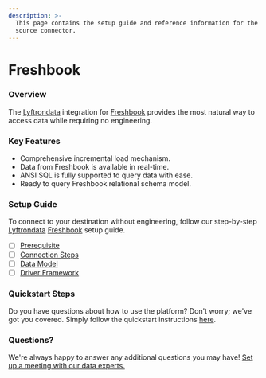 ```yaml
---
description: >-
  This page contains the setup guide and reference information for the Freshbook
  source connector.
---
```


# Freshbook

### Overview

The [Lyftrondata](https://www.lyftrondata.com/) integration for [Freshbook](None/) provides the most natural way to access data while requiring no engineering.

### Key Features

* Comprehensive incremental load mechanism.
* Data from Freshbook is available in real-time.
* ANSI SQL is fully supported to query data with ease.
* Ready to query Freshbook relational schema model.

### Setup Guide

To connect to your destination without engineering, follow our step-by-step [Lyftrondata](https://www.lyftrondata.com/) [Freshbook](None/) setup guide.

* [ ] [Prerequisite](prerequisite.md)
* [ ] [Connection Steps](connection-steps.md)
* [ ] [Data Model](data-model/erd.md)
* [ ] [Driver Framework](driver-framework/)

### Quickstart Steps

Do you have questions about how to use the platform? Don't worry; we've got you covered. Simply follow the quickstart instructions [here](../../).

### Questions? <a href="#questions" id="questions"></a>

We're always happy to answer any additional questions you may have! [Set up a meeting with our data experts.](https://www.lyftrondata.com/book-a-meeting/)
